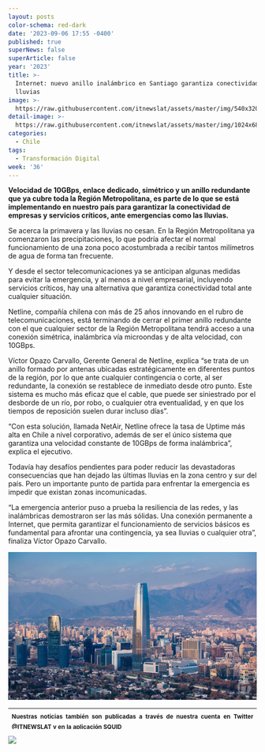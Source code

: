 ```yaml
---
layout: posts
color-schema: red-dark
date: '2023-09-06 17:55 -0400'
published: true
superNews: false
superArticle: false
year: '2023'
title: >-
  Internet: nuevo anillo inalámbrico en Santiago garantiza conectividad durante
  lluvias
image: >-
  https://raw.githubusercontent.com/itnewslat/assets/master/img/540x320/Santiago-de-Chile-p.jpg
detail-image: >-
  https://raw.githubusercontent.com/itnewslat/assets/master/img/1024x680/Santiago-de-Chile-g.jpg
categories:
  - Chile
tags:
  - Transformación Digital
week: '36'
---
```

**Velocidad de 10GBps, enlace dedicado, simétrico y un anillo redundante que ya cubre toda la Región Metropolitana, es parte de lo que se está implementando en nuestro país para garantizar la conectividad de empresas y servicios críticos, ante emergencias como las lluvias.**

Se acerca la primavera y las lluvias no cesan. En la Región Metropolitana ya comenzaron las precipitaciones, lo que podría afectar el normal funcionamiento de una zona poco acostumbrada a recibir tantos milímetros de agua de forma tan frecuente.

Y desde el sector telecomunicaciones ya se anticipan algunas medidas para evitar la emergencia, y al menos a nivel empresarial, incluyendo servicios críticos, hay una alternativa que garantiza conectividad total ante cualquier situación.

Netline, compañía chilena con más de 25 años innovando en el rubro de telecomunicaciones, está terminando de cerrar el primer anillo redundante con el que cualquier sector de la Región Metropolitana tendrá acceso a una conexión simétrica, inalámbrica vía microondas y de alta velocidad, con 10GBps.

Víctor Opazo Carvallo, Gerente General de Netline, explica “se trata de un anillo formado por antenas ubicadas estratégicamente en diferentes puntos de la región, por lo que ante cualquier contingencia o corte, al ser redundante, la conexión se restablece de inmediato desde otro punto. Este sistema es mucho más eficaz que el cable, que puede ser siniestrado por el desborde de un río, por robo, o cualquier otra eventualidad, y en que los tiempos de reposición suelen durar incluso días”.

“Con esta solución, llamada NetAir, Netline ofrece la tasa de Uptime más alta en Chile a nivel corporativo, además de ser el único sistema que garantiza una velocidad constante de 10GBps de forma inalámbrica”, explica el ejecutivo.  

Todavía hay desafíos pendientes para poder reducir las devastadoras consecuencias que han dejado las últimas lluvias en la zona centro y sur del país. Pero un importante punto de partida para enfrentar la emergencia es impedir que existan zonas incomunicadas.

“La emergencia anterior puso a prueba la resiliencia de las redes, y las inalámbricas demostraron ser las más sólidas. Una conexión permanente a Internet, que permita garantizar el funcionamiento de servicios básicos es fundamental para afrontar una contingencia, ya sea lluvias o cualquier otra”, finaliza Víctor Opazo Carvallo.

![](https://raw.githubusercontent.com/itnewslat/assets/master/img/540x320/Santiago-de-Chile-p.jpg)

<table style="height: 42px;" width="569">
<tbody>
<tr>
<td style="text-align: justify;"><sub><strong>Nuestras noticias también son publicadas a través de nuestra cuenta en Twitter <a href="https://twitter.com/itnewslat?lang=es">@ITNEWSLAT</a> y en la aplicación <a href="https://squidapp.co/en/">SQUID</a></strong></sub></td>
</tr>
</tbody>
</table>

<img src="https://tracker.metricool.com/c3po.jpg?hash=56f88a41e39ab42c063cc51676587a04"/>